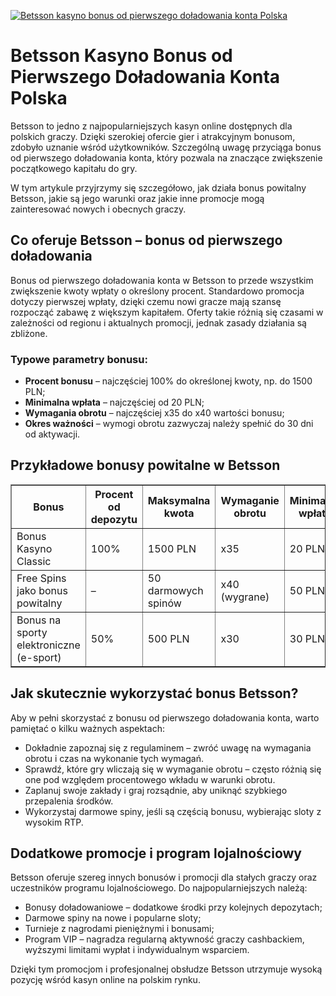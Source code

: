 [![Betsson kasyno bonus od pierwszego doładowania konta Polska](https://123-caf.pages.dev/gitsignup.png)](https://vrmoo.ru/Bt82HjjY)

<h1>Betsson Kasyno Bonus od Pierwszego Doładowania Konta Polska</h1> <p>Betsson to jedno z najpopularniejszych kasyn online dostępnych dla polskich graczy. Dzięki szerokiej ofercie gier i atrakcyjnym bonusom, zdobyło uznanie wśród użytkowników. Szczególną uwagę przyciąga bonus od pierwszego doładowania konta, który pozwala na znaczące zwiększenie początkowego kapitału do gry.</p> <p>W tym artykule przyjrzymy się szczegółowo, jak działa bonus powitalny Betsson, jakie są jego warunki oraz jakie inne promocje mogą zainteresować nowych i obecnych graczy.</p>  <h2>Co oferuje Betsson – bonus od pierwszego doładowania</h2> <p>Bonus od pierwszego doładowania konta w Betsson to przede wszystkim zwiększenie kwoty wpłaty o określony procent. Standardowo promocja dotyczy pierwszej wpłaty, dzięki czemu nowi gracze mają szansę rozpocząć zabawę z większym kapitałem. Oferty takie różnią się czasami w zależności od regionu i aktualnych promocji, jednak zasady działania są zbliżone.</p>  <h3>Typowe parametry bonusu:</h3> <ul>   <li><strong>Procent bonusu</strong> – najczęściej 100% do określonej kwoty, np. do 1500 PLN;</li>   <li><strong>Minimalna wpłata</strong> – najczęściej od 20 PLN;</li>   <li><strong>Wymagania obrotu</strong> – najczęściej x35 do x40 wartości bonusu;</li>   <li><strong>Okres ważności</strong> – wymogi obrotu zazwyczaj należy spełnić do 30 dni od aktywacji.</li> </ul>  <h2>Przykładowe bonusy powitalne w Betsson</h2> <table border="1" cellpadding="8" cellspacing="0" style="border-collapse: collapse; width: 100%; max-width: 600px;">   <thead>     <tr>       <th>Bonus</th>       <th>Procent od depozytu</th>       <th>Maksymalna kwota</th>       <th>Wymaganie obrotu</th>       <th>Minimalna wpłata</th>     </tr>   </thead>   <tbody>     <tr>       <td>Bonus Kasyno Classic</td>       <td>100%</td>       <td>1500 PLN</td>       <td>x35</td>       <td>20 PLN</td>     </tr>     <tr>       <td>Free Spins jako bonus powitalny</td>       <td>–</td>       <td>50 darmowych spinów</td>       <td>x40 (wygrane)</td>       <td>50 PLN</td>     </tr>     <tr>       <td>Bonus na sporty elektroniczne (e-sport)</td>       <td>50%</td>       <td>500 PLN</td>       <td>x30</td>       <td>30 PLN</td>     </tr>   </tbody> </table>  <h2>Jak skutecznie wykorzystać bonus Betsson?</h2> <p>Aby w pełni skorzystać z bonusu od pierwszego doładowania konta, warto pamiętać o kilku ważnych aspektach:</p> <ul>   <li>Dokładnie zapoznaj się z regulaminem – zwróć uwagę na wymagania obrotu i czas na wykonanie tych wymagań.</li>   <li>Sprawdź, które gry wliczają się w wymaganie obrotu – często różnią się one pod względem procentowego wkładu w warunki obrotu.</li>   <li>Zaplanuj swoje zakłady i graj rozsądnie, aby uniknąć szybkiego przepalenia środków.</li>   <li>Wykorzystaj darmowe spiny, jeśli są częścią bonusu, wybierając sloty z wysokim RTP.</li> </ul>  <h2>Dodatkowe promocje i program lojalnościowy</h2> <p>Betsson oferuje szereg innych bonusów i promocji dla stałych graczy oraz uczestników programu lojalnościowego. Do najpopularniejszych należą:</p> <ul>   <li>Bonusy doładowaniowe – dodatkowe środki przy kolejnych depozytach;</li>   <li>Darmowe spiny na nowe i popularne sloty;</li>   <li>Turnieje z nagrodami pieniężnymi i bonusami;</li>   <li>Program VIP – nagradza regularną aktywność graczy cashbackiem, wyższymi limitami wypłat i indywidualnym wsparciem.</li> </ul>  <p>Dzięki tym promocjom i profesjonalnej obsłudze Betsson utrzymuje wysoką pozycję wśród kasyn online na polskim rynku.</p>